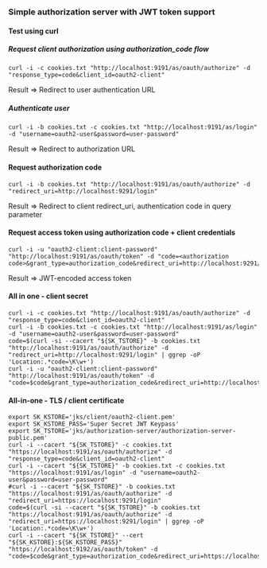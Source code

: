 ### Simple authorization server with JWT token support

#### Test using curl

##### Request client authorization using authorization_code flow
````
curl -i -c cookies.txt "http://localhost:9191/as/oauth/authorize" -d "response_type=code&client_id=oauth2-client"
````
Result => Redirect to user authentication URL

##### Authenticate user
````
curl -i -b cookies.txt -c cookies.txt "http://localhost:9191/as/login" -d "username=oauth2-user&password=user-password"
````
Result => Redirect to authorization URL

#### Request authorization code
````
curl -i -b cookies.txt "http://localhost:9191/as/oauth/authorize" -d "redirect_uri=http://localhost:9291/login"
````
Result => Redirect to client redirect_uri, authentication code in query parameter

#### Request access token using authorization code + client credentials
````
curl -i -u "oauth2-client:client-password" "http://localhost:9191/as/oauth/token" -d "code=<authorization code>&grant_type=authorization_code&redirect_uri=http://localhost:9291/login"
````
Result => JWT-encoded access token

#### All in one - client secret
````
curl -i -c cookies.txt "http://localhost:9191/as/oauth/authorize" -d "response_type=code&client_id=oauth2-client"
curl -i -b cookies.txt -c cookies.txt "http://localhost:9191/as/login" -d "username=oauth2-user&password=user-password"
code=$(curl -si --cacert "${SK_TSTORE}" -b cookies.txt "http://localhost:9191/as/oauth/authorize" -d "redirect_uri=http://localhost:9291/login" | ggrep -oP 'Location:.*code=\K\w+')
curl -i -u "oauth2-client:client-password" "http://localhost:9191/as/oauth/token" -d "code=$code&grant_type=authorization_code&redirect_uri=http://localhost:9291/login"
````

#### All-in-one - TLS / client certificate
```
export SK_KSTORE='jks/client/oauth2-client.pem'
export SK_KSTORE_PASS='Super Secret JWT Keypass'
export SK_TSTORE='jks/authorization-server/authorization-server-public.pem'
curl -i --cacert "${SK_TSTORE}" -c cookies.txt "https://localhost:9191/as/oauth/authorize" -d "response_type=code&client_id=oauth2-client"
curl -i --cacert "${SK_TSTORE}" -b cookies.txt -c cookies.txt "https://localhost:9191/as/login" -d "username=oauth2-user&password=user-password"
#curl -i --cacert "${SK_TSTORE}" -b cookies.txt "https://localhost:9191/as/oauth/authorize" -d "redirect_uri=https://localhost:9291/login"
code=$(curl -si --cacert "${SK_TSTORE}" -b cookies.txt "https://localhost:9191/as/oauth/authorize" -d "redirect_uri=https://localhost:9291/login" | ggrep -oP 'Location:.*code=\K\w+')
curl -i --cacert "${SK_TSTORE}" --cert "${SK_KSTORE}:${SK_KSTORE_PASS}" "https://localhost:9192/as/oauth/token" -d "code=$code&grant_type=authorization_code&redirect_uri=https://localhost:9291/login"
```
